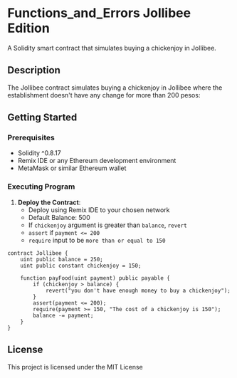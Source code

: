 # Functions_and_Errors Jollibee Edition

A Solidity smart contract that simulates buying a chickenjoy in Jollibee.

## Description

The Jollibee contract simulates buying a chickenjoy in Jollibee where the establishment doesn't have any change for more than 200 pesos:

## Getting Started

### Prerequisites

- Solidity ^0.8.17
- Remix IDE or any Ethereum development environment
- MetaMask or similar Ethereum wallet

### Executing Program

1. **Deploy the Contract**:
   - Deploy using Remix IDE to your chosen network
   - Default Balance: 500
   - If `chickenjoy` argument is greater than `balance`, `revert`
   - `assert` if `payment <= 200`
   - `require` input to be `more than or equal to 150`

```solidity
contract Jollibee {
    uint public balance = 250;
    uint public constant chickenjoy = 150;
    
    function payFood(uint payment) public payable {
        if (chickenjoy > balance) {
            revert("you don't have enough money to buy a chickenjoy");
        }
        assert(payment <= 200);
        require(payment >= 150, "The cost of a chickenjoy is 150");
        balance -= payment;
    }
}
```

## License

This project is licensed under the MIT License
